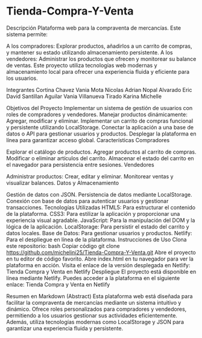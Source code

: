 # Tienda-Compra-Y-Venta

Descripción
Plataforma web para la compraventa de mercancías. Este sistema permite:

A los compradores: Explorar productos, añadirlos a un carrito de compras, y mantener su estado utilizando almacenamiento persistente.
A los vendedores: Administrar los productos que ofrecen y monitorear su balance de ventas.
Este proyecto utiliza tecnologías web modernas y almacenamiento local para ofrecer una experiencia fluida y eficiente para los usuarios.

Integrantes
Cortina Chavez Vania
Mota Nicolas Adrian
Nopal Alvarado Eric David
Santillan Aguilar Vania
Villanueva Tirado Karina Michelle

Objetivos del Proyecto
Implementar un sistema de gestión de usuarios con roles de compradores y vendedores.
Manejar productos dinámicamente: Agregar, modificar y eliminar.
Implementar un carrito de compras funcional y persistente utilizando LocalStorage.
Conectar la aplicación a una base de datos o API para gestionar usuarios y productos.
Desplegar la plataforma en línea para garantizar acceso global.
Características
Compradores

Explorar el catálogo de productos.
Agregar productos al carrito de compras.
Modificar o eliminar artículos del carrito.
Almacenar el estado del carrito en el navegador para persistencia entre sesiones.
Vendedores

Administrar productos: Crear, editar y eliminar.
Monitorear ventas y visualizar balances.
Datos y Almacenamiento

Gestión de datos con JSON.
Persistencia de datos mediante LocalStorage.
Conexión con base de datos para autenticar usuarios y gestionar transacciones.
Tecnologías Utilizadas
HTML5: Para estructurar el contenido de la plataforma.
CSS3: Para estilizar la aplicación y proporcionar una experiencia visual agradable.
JavaScript: Para la manipulación del DOM y la lógica de la aplicación.
LocalStorage: Para persistir el estado del carrito y datos locales.
Base de Datos: Para gestionar usuarios y productos.
Netlify: Para el despliegue en línea de la plataforma.
Instrucciones de Uso
Clona este repositorio:
bash
Copiar código
git clone https://github.com/michelini25/Tienda-Compra-Y-Venta.git
Abre el proyecto en tu editor de código favorito.
Abre index.html en tu navegador para ver la plataforma en acción.
Visita el enlace de la versión desplegada en Netlify:
Tienda Compra y Venta en Netlify
Despliegue
El proyecto está disponible en línea mediante Netlify. Puedes acceder a la plataforma en el siguiente enlace:
Tienda Compra y Venta en Netlify

Resumen en Markdown (Abstract)
Esta plataforma web está diseñada para facilitar la compraventa de mercancías mediante un sistema intuitivo y dinámico. Ofrece roles personalizados para compradores y vendedores, permitiendo a los usuarios gestionar sus actividades eficientemente. Además, utiliza tecnologías modernas como LocalStorage y JSON para garantizar una experiencia fluida y persistente.

